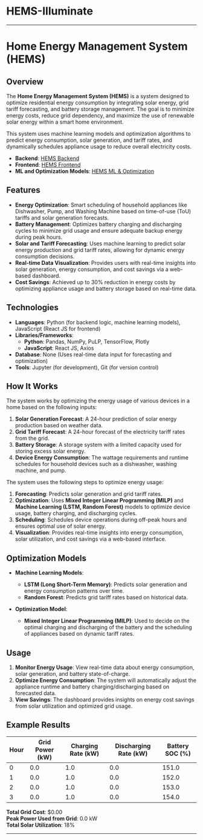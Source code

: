 # HEMS-Illuminate
---

# Home Energy Management System (HEMS)

## Overview

The **Home Energy Management System (HEMS)** is a system designed to optimize residential energy consumption by integrating solar energy, grid tariff forecasting, and battery storage management. The goal is to minimize energy costs, reduce grid dependency, and maximize the use of renewable solar energy within a smart home environment.

This system uses machine learning models and optimization algorithms to predict energy consumption, solar generation, and tariff rates, and dynamically schedules appliance usage to reduce overall electricity costs.

- **Backend**: [HEMS Backend](https://github.com/MelvinYG/Illuminate-Backend)
- **Frontend**: [HEMS Frontend](https://github.com/MelvinYG/Illuminate)
- **ML and Optimization Models**: [HEMS ML & Optimization](https://github.com/mysteman/Illuminate-ML-Optimization-models)

## Features

- **Energy Optimization**: Smart scheduling of household appliances like Dishwasher, Pump, and Washing Machine based on time-of-use (ToU) tariffs and solar generation forecasts.
- **Battery Management**: Optimizes battery charging and discharging cycles to minimize grid usage and ensure adequate backup energy during peak hours.
- **Solar and Tariff Forecasting**: Uses machine learning to predict solar energy production and grid tariff rates, allowing for dynamic energy consumption decisions.
- **Real-time Data Visualization**: Provides users with real-time insights into solar generation, energy consumption, and cost savings via a web-based dashboard.
- **Cost Savings**: Achieved up to 30% reduction in energy costs by optimizing appliance usage and battery storage based on real-time data.

## Technologies

- **Languages**: Python (for backend logic, machine learning models), JavaScript (React JS for frontend)
- **Libraries/Frameworks**: 
  - **Python**: Pandas, NumPy, PuLP, TensorFlow, Plotly
  - **JavaScript**: React JS, Axios
- **Database**: None (Uses real-time data input for forecasting and optimization)
- **Tools**: Jupyter (for development), Git (for version control)

## How It Works

The system works by optimizing the energy usage of various devices in a home based on the following inputs:

1. **Solar Generation Forecast**: A 24-hour prediction of solar energy production based on weather data.
2. **Grid Tariff Forecast**: A 24-hour forecast of the electricity tariff rates from the grid.
3. **Battery Storage**: A storage system with a limited capacity used for storing excess solar energy.
4. **Device Energy Consumption**: The wattage requirements and runtime schedules for household devices such as a dishwasher, washing machine, and pump.

The system uses the following steps to optimize energy usage:

1. **Forecasting**: Predicts solar generation and grid tariff rates.
2. **Optimization**: Uses **Mixed Integer Linear Programming (MILP)** and **Machine Learning (LSTM, Random Forest)** models to optimize device usage, battery charging, and discharging cycles.
3. **Scheduling**: Schedules device operations during off-peak hours and ensures optimal use of solar energy.
4. **Visualization**: Provides real-time insights into energy consumption, solar utilization, and cost savings via a web-based interface.

## Optimization Models

- **Machine Learning Models**: 
  - **LSTM (Long Short-Term Memory)**: Predicts solar generation and energy consumption patterns over time.
  - **Random Forest**: Predicts grid tariff rates based on historical data.
  
- **Optimization Model**: 
  - **Mixed Integer Linear Programming (MILP)**: Used to decide on the optimal charging and discharging of the battery and the scheduling of appliances based on dynamic tariff rates.

## Usage

1. **Monitor Energy Usage**: View real-time data about energy consumption, solar generation, and battery state-of-charge.
2. **Optimize Energy Consumption**: The system will automatically adjust the appliance runtime and battery charging/discharging based on forecasted data.
3. **View Savings**: The dashboard provides insights on energy cost savings from solar utilization and optimized grid usage.

## Example Results

| Hour | Grid Power (kW) | Charging Rate (kW) | Discharging Rate (kW) | Battery SOC (%) |
|------|-----------------|---------------------|------------------------|-----------------|
| 0    | 0.0             | 1.0                 | 0.0                    | 151.0           |
| 1    | 0.0             | 1.0                 | 0.0                    | 152.0           |
| 2    | 0.0             | 1.0                 | 0.0                    | 153.0           |
| 3    | 0.0             | 1.0                 | 0.0                    | 154.0           |

**Total Grid Cost**: $0.00  
**Peak Power Used from Grid**: 0.0 kW  
**Total Solar Utilization**: 18%

---
